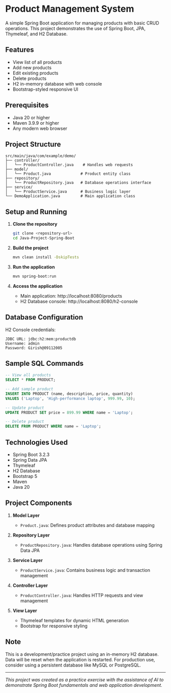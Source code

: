 # Product Management System

A simple Spring Boot application for managing products with basic CRUD operations. This project demonstrates the use of Spring Boot, JPA, Thymeleaf, and H2 Database.

## Features

- View list of all products
- Add new products
- Edit existing products
- Delete products
- H2 in-memory database with web console
- Bootstrap-styled responsive UI

## Prerequisites

- Java 20 or higher
- Maven 3.9.9 or higher
- Any modern web browser

## Project Structure

```
src/main/java/com/example/demo/
├── controller/
│   └── ProductController.java    # Handles web requests
├── model/
│   └── Product.java             # Product entity class
├── repository/
│   └── ProductRepository.java   # Database operations interface
├── service/
│   └── ProductService.java      # Business logic layer
└── DemoApplication.java         # Main application class
```

## Setup and Running

1. **Clone the repository**
   ```bash
   git clone <repository-url>
   cd Java-Project-Spring-Boot
   ```

2. **Build the project**
   ```bash
   mvn clean install -DskipTests
   ```

3. **Run the application**
   ```bash
   mvn spring-boot:run
   ```

4. **Access the application**
   - Main application: http://localhost:8080/products
   - H2 Database console: http://localhost:8080/h2-console

## Database Configuration

H2 Console credentials:
```
JDBC URL: jdbc:h2:mem:productdb
Username: admin
Password: Girish@09112005
```

## Sample SQL Commands

```sql
-- View all products
SELECT * FROM PRODUCT;

-- Add sample product
INSERT INTO PRODUCT (name, description, price, quantity) 
VALUES ('Laptop', 'High-performance laptop', 999.99, 10);

-- Update product
UPDATE PRODUCT SET price = 899.99 WHERE name = 'Laptop';

-- Delete product
DELETE FROM PRODUCT WHERE name = 'Laptop';
```

## Technologies Used

- Spring Boot 3.2.3
- Spring Data JPA
- Thymeleaf
- H2 Database
- Bootstrap 5
- Maven
- Java 20

## Project Components

1. **Model Layer**
   - `Product.java`: Defines product attributes and database mapping

2. **Repository Layer**
   - `ProductRepository.java`: Handles database operations using Spring Data JPA

3. **Service Layer**
   - `ProductService.java`: Contains business logic and transaction management

4. **Controller Layer**
   - `ProductController.java`: Handles HTTP requests and view management

5. **View Layer**
   - Thymeleaf templates for dynamic HTML generation
   - Bootstrap for responsive styling

## Note

This is a development/practice project using an in-memory H2 database. Data will be reset when the application is restarted. For production use, consider using a persistent database like MySQL or PostgreSQL.

---
*This project was created as a practice exercise with the assistance of AI to demonstrate Spring Boot fundamentals and web application development.* 